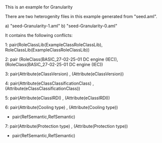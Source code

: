 This is an example for Granularity

There are two heterogenity files in this example generated from "seed.aml".

a) "seed-Granularity-1.aml"
b) "seed-Granularity-0.aml"

It contains the following conflicts:

1: pair(RoleClassLib(ExampleClassRoleClassLib), RoleClassLib(ExampleClassRoleClassLib))

2: pair (RoleClass(BASIC_27-02-25-01 DC engine (IEC)),(RoleClass(BASIC_27-02-25-01 DC engine (IEC))

3: pair(Attribute(eClassVersion) , (Attribute(eClassVersion))

4: pair(Attribute(eClassClassificationClass) , (Attribute(eClassClassificationClass))

5: pair(Attribute(eClassIRDI) , (Attribute(eClassIRDI))

6: pair(Attribute(Cooling type) , (Attribute(Cooling type))
 
 - pair(RefSemantic,RefSemantic)

7: pair(Attribute(Protection type) , (Attribute(Protection type))
 
 - pair(RefSemantic,RefSemantic)